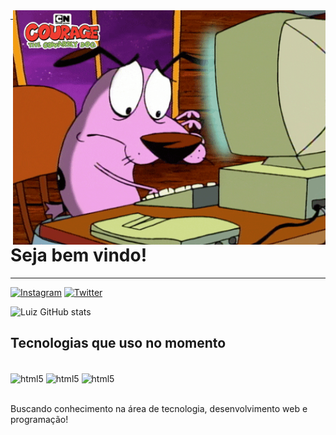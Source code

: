 <img src = "banner.gif" width = "500px" align = right>

---

# Seja bem vindo!

---

[![Instagram](https://img.shields.io/badge/Instagram-E4405F?style=for-the-badge&logo=instagram&logoColor=white)](https://www.instagram.com/luizabreu38/)
[![Twitter](https://img.shields.io/badge/Twitter-1DA1F2?style=for-the-badge&logo=twitter&logoColor=white)](https://twitter.com/LuizAbr71093826)

![Luiz GitHub stats](https://github-readme-stats.vercel.app/api?username=luizacn&show_icons=true&theme=dracula)

## Tecnologias que uso no momento

<div style="display: inline_block"><br>
<img align="center" alt="html5" src="https://img.shields.io/badge/HTML5-E34F26?style=for-the-badge&logo=html5&logoColor=white">
  <img align="center" alt="html5" src="https://img.shields.io/badge/CSS3-1572B6?style=for-the-badge&logo=css3&logoColor=white">
  <img align="center" alt="html5" src="https://img.shields.io/badge/JavaScript-F7DF1E?style=for-the-badge&logo=javascript&logoColor=black">
</div><br>

Buscando conhecimento na área de tecnologia, desenvolvimento web e programação!

